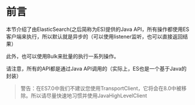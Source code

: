 # 前言

本节介绍了由ElasticSearch(之后简称为ES)提供的Java API，所有操作都使用ES客户端来执行，所以默认就是异步的（可以使用listener监听，也可以直接返回结果）

此外，也可以使用Bulk来批量的执行一系列操作。

请注意，所有的API都是通过Java API调用的（实际上，ES也是一个基于Java的封装）

> 警告：在ES7.0中我们不建议您使用TransportClient，它将会在8.0中被移除。所以请尽量快速地习惯并使用JavaHighLevelClient
